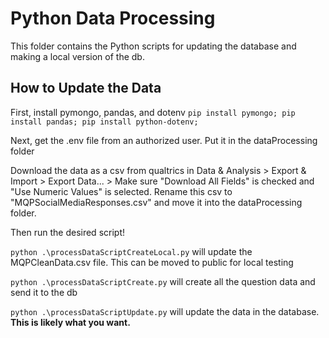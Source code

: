 # Python Data Processing
This folder contains the Python scripts for updating the database and making a local version of the db.
## How to Update the Data
First, install pymongo, pandas, and dotenv
```pip install pymongo; pip install pandas; pip install python-dotenv;```

Next, get the .env file from an authorized user. Put it in the dataProcessing folder

Download the data as a csv from qualtrics in Data & Analysis > Export & Import > Export Data... > Make sure "Download All Fields" is checked and "Use Numeric Values" is selected. Rename this csv to "MQPSocialMediaResponses.csv" and move it into the dataProcessing folder.

Then run the desired script!

```python .\processDataScriptCreateLocal.py``` will update the MQPCleanData.csv file. This can be moved to public for local testing

```python .\processDataScriptCreate.py``` will create all the question data and send it to the db

```python .\processDataScriptUpdate.py``` will update the data in the database. **This is likely what you want.**
